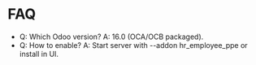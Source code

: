 # FAQ

- Q: Which Odoo version? A: 16.0 (OCA/OCB packaged).
- Q: How to enable? A: Start server with --addon hr_employee_ppe or install in UI.
